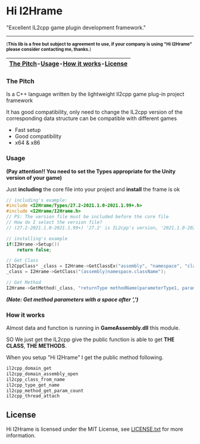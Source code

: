 # Hi I2Hrame

"Excellent IL2cpp game plugin development framework."

------

<sub>(**This lib is a free but subject to agreement to use, if your company is using "Hi I2Hrame" please consider contacting me, thanks.**)</sub>

| [The Pitch](#The-Pitch)-[Usage](#Usage)-[How it works](#How-it-works)-[License](#License) |
| :----------------------------------------------------------: |



### The Pitch

Is a C++ language written by the lightweight Il2cpp game plug-in project framework

It has good compatibility, only need to change the IL2cpp version of the corresponding data structure can be compatible with different games

- Fast setup
- Good compatibility
- x64 & x86

### Usage

**(Pay attention!! You need to set the Types appropriate for the Unity version of your game)**

Just **including** the core file into your project and **install** the frame is ok

```cpp
// including's example:
#include <I2Hrame/Types/27.2-2021.1.0-2021.1.99+.h>
#include <I2Hrame/I2Hrame.h>
// PS: The version file must be included before the core file
// How do I select the version file?
// (27.2-2021.1.0-2021.1.99+) '27.2' is IL2cpp's version, '2021.1.0-2021.1.99+' is unity's version
```

```cpp
// installing's example
if(I2Hrame->Setup())
    return false;
```

```cpp
// Get Class
Il2CppClass* _class = I2Hrame->GetClassEx("assembly", "namespace", "className");
_class = I2Hrame->GetClass("(assembly)namespace.className");

// Get Method
I2Hrame->GetMethod(_class, "returnType methodName(parameterType1, parameterType2)");
```

***(Note: Get method parameters with a space after ',')***

### How it works

Almost data and function is running in **GameAssembly.dll** this module.

SO We just get the IL2cpp give the public function is able to get **THE CLASS**, **THE METHODS**.

When you setup "Hi I2Hrame" I get the public method following.

```cpp
il2cpp_domain_get
il2cpp_domain_assembly_open
il2cpp_class_from_name
il2cpp_type_get_name
il2cpp_method_get_param_count
il2cpp_thread_attach
```

License
-------

Hi I2Hrame is licensed under the MIT License, see [LICENSE.txt](LICENSE.txt) for more information.

